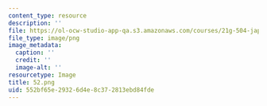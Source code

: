 ```yaml
---
content_type: resource
description: ''
file: https://ol-ocw-studio-app-qa.s3.amazonaws.com/courses/21g-504-japanese-iv-spring-2020/552bf65e29326d4e8c372813ebd84fde_52.png
file_type: image/png
image_metadata:
  caption: ''
  credit: ''
  image-alt: ''
resourcetype: Image
title: 52.png
uid: 552bf65e-2932-6d4e-8c37-2813ebd84fde
---
```

